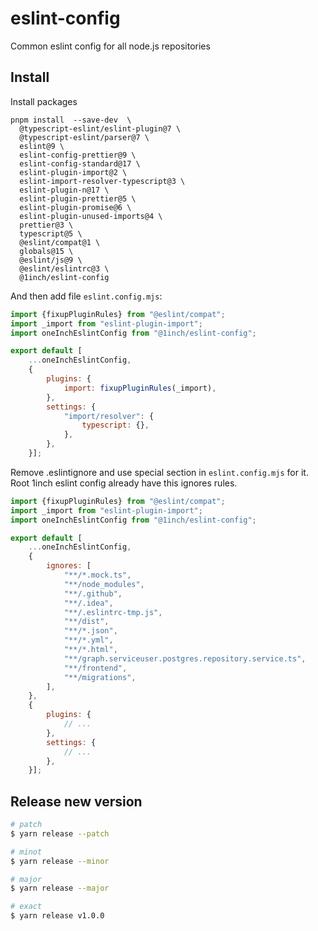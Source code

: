 # eslint-config

Common eslint config for all node.js repositories

## Install

Install packages
```shell
pnpm install  --save-dev  \
  @typescript-eslint/eslint-plugin@7 \
  @typescript-eslint/parser@7 \
  eslint@9 \
  eslint-config-prettier@9 \
  eslint-config-standard@17 \
  eslint-plugin-import@2 \
  eslint-import-resolver-typescript@3 \
  eslint-plugin-n@17 \
  eslint-plugin-prettier@5 \
  eslint-plugin-promise@6 \
  eslint-plugin-unused-imports@4 \
  prettier@3 \
  typescript@5 \
  @eslint/compat@1 \
  globals@15 \
  @eslint/js@9 \
  @eslint/eslintrc@3 \
  @1inch/eslint-config
```

And then add file `eslint.config.mjs`:
```javascript
import {fixupPluginRules} from "@eslint/compat";
import _import from "eslint-plugin-import";
import oneInchEslintConfig from "@1inch/eslint-config";

export default [
    ...oneInchEslintConfig,
    {
        plugins: {
            import: fixupPluginRules(_import),
        },
        settings: {
            "import/resolver": {
                typescript: {},
            },
        },
    }];
```

Remove .eslintignore and use special section in `eslint.config.mjs` for it. Root 1inch eslint config already have this ignores rules.
```javascript
import {fixupPluginRules} from "@eslint/compat";
import _import from "eslint-plugin-import";
import oneInchEslintConfig from "@1inch/eslint-config";

export default [
    ...oneInchEslintConfig,
    {
        ignores: [
            "**/*.mock.ts",
            "**/node_modules",
            "**/.github",
            "**/.idea",
            "**/.eslintrc-tmp.js",
            "**/dist",
            "**/*.json",
            "**/*.yml",
            "**/*.html",
            "**/graph.serviceuser.postgres.repository.service.ts",
            "**/frontend",
            "**/migrations",
        ],
    },
    {
        plugins: {
            // ...
        },
        settings: {
            // ...
        },
    }];
```

## Release new version 

```bash
# patch
$ yarn release --patch

# minot
$ yarn release --minor

# major
$ yarn release --major

# exact
$ yarn release v1.0.0
```